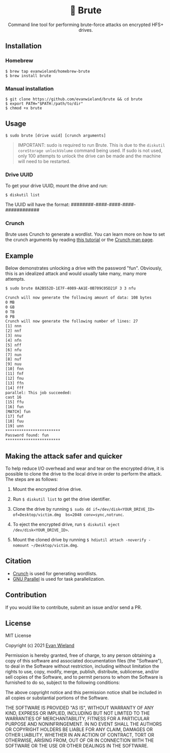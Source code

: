 <h1 align="center">🐗 Brute</h1>
<p align="center">Command line tool for performing brute-force attacks on encrypted HFS+ drives.</p>
<p align="center">
</p>

## Installation

### Homebrew

```console
$ brew tap evanwieland/homebrew-brute
$ brew install brute
```

### Manual installation

```console
$ git clone https://github.com/evanwieland/brute && cd brute
$ export PATH="$PATH:/path/to/dir"
$ chmod +x brute
```

## Usage

```console 
$ sudo brute [drive uuid] [crunch arguments]
```

> IMPORTANT: sudo is required to run Brute. This is due to the `diskutil coreStorage unlockVolume` command being used. If sudo is not used, only 100 attempts to unlock the drive can be made and the machine will need to be restarted.

### Drive UUID

To get your drive UUID, mount the drive and run:

```console 
$ diskutil list
```

The UUID will have the format: ########-####-####-####-############

### Crunch

Brute uses Crunch to generate a wordlist. You can learn more on how to set the crunch arguments by reading [this tutorial](https://null-byte.wonderhowto.com/how-to/tutorial-create-wordlists-with-crunch-0165931/) or the [Crunch man page](http://manpages.ubuntu.com/manpages/bionic/man1/crunch.1.html).

## Example

Below demonstrates unlocking a drive with the password "fun". Obviously, this is an idealized attack and would usually take many, many more attempts.
```sh
$ sudo brute 8A2B552D-1E7F-4089-AA1E-0B709C05D21F 3 3 nfu

Crunch will now generate the following amount of data: 108 bytes
0 MB
0 GB
0 TB
0 PB
Crunch will now generate the following number of lines: 27 
[1] nnn
[2] nnf
[3] nnu
[4] nfn
[5] nff
[6] nfu
[7] nun
[8] nuf
[9] nuu
[10] fnn
[11] fnf
[12] fnu
[13] ffn
[14] fff
parallel: This job succeeded:
cast 16
[15] ffu
[16] fun
[MATCH] fun
[17] fuf
[18] fuu
[19] unn
************************
Password found: fun
************************
```

## Making the attack safer and quicker
To help reduce I/O overhead and wear and tear on the encrypted drive, it is possible to clone the drive to the local drive in order to perform the attack. The steps are as follows:

1. Mount the encrypted drive drive.

2. Run `$ diskutil list` to get the drive identifier.

3. Clone the drive by running `$ sudo dd if=/dev/disk<YOUR_DRIVE_ID> of=Desktop/victim.dmg  bs=2048 conv=sync,notrunc`.

4. To eject the encrypted drive, run `$ diskutil eject /dev/disk<YOUR_DRIVE_ID>`.

5. Mount the cloned drive by running `$ hdiutil attach -noverify -nomount ~/Desktop/victim.dmg`.

## Citation
* [Crunch](https://sourceforge.net/projects/crunch-wordlist/) is used for generating wordlists.
* [GNU Parallel](https://www.gnu.org/software/parallel/) is used for task parallelization.

## Contribution
If you would like to contribute, submit an issue and/or send a PR.

## License
MIT License

Copyright (c) 2021 [Evan Wieland](https://bitsmithy.io)

Permission is hereby granted, free of charge, to any person obtaining a copy
of this software and associated documentation files (the "Software"), to deal
in the Software without restriction, including without limitation the rights
to use, copy, modify, merge, publish, distribute, sublicense, and/or sell
copies of the Software, and to permit persons to whom the Software is
furnished to do so, subject to the following conditions:

The above copyright notice and this permission notice shall be included in all
copies or substantial portions of the Software.

THE SOFTWARE IS PROVIDED "AS IS", WITHOUT WARRANTY OF ANY KIND, EXPRESS OR
IMPLIED, INCLUDING BUT NOT LIMITED TO THE WARRANTIES OF MERCHANTABILITY,
FITNESS FOR A PARTICULAR PURPOSE AND NONINFRINGEMENT. IN NO EVENT SHALL THE
AUTHORS OR COPYRIGHT HOLDERS BE LIABLE FOR ANY CLAIM, DAMAGES OR OTHER
LIABILITY, WHETHER IN AN ACTION OF CONTRACT, TORT OR OTHERWISE, ARISING FROM,
OUT OF OR IN CONNECTION WITH THE SOFTWARE OR THE USE OR OTHER DEALINGS IN THE
SOFTWARE.
